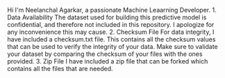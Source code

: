 Hi I'm Neelanchal Agarkar, a passionate Machine Leaarning Developer.
	1.	Data Availability
The dataset used for building this predictive model is confidential, and therefore not included in this repository. I apologize for any inconvenience this may cause.
	2.	Checksum File
For data integrity, I have included a checksum.txt file. This contains all the checksum values that can be used to verify the integrity of your data. Make sure to validate your dataset by comparing the checksum of your files with the ones provided.
  3. Zip File
I have included a zip file that can be forked which contains all the files that are needed.
